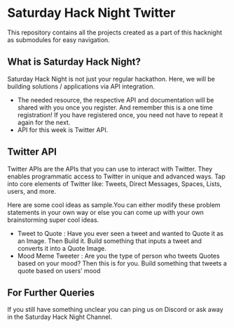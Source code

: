 # Saturday Hack Night Twitter
This repository contains all the projects created as a part of this hacknight as submodules for easy navigation.

## What is Saturday Hack Night?
Saturday Hack Night is not just your regular hackathon. Here, we will be building solutions / applications via API integration.
* The needed resource, the respective API and documentation will be shared with you once you register. And remember this is a one time registration! If you have registered once, you need not have to repeat it again for the next.
* API for this week is Twitter API.

## Twitter API
Twitter APIs are the APIs that you can use to interact with Twitter. They enables programmatic access to Twitter in unique and advanced ways. Tap into core elements of Twitter like: Tweets, Direct Messages, Spaces, Lists, users, and more.

Here are some cool ideas as sample.You can either modify these problem statements in your own way or else you can come up with your own brainstorming super cool ideas.
- Tweet to Quote : Have you ever seen a tweet and wanted to Quote it as an Image. Then Build it. Build something that inputs a tweet and converts it into a Quote Image.
- Mood Meme Tweeter : Are you the type of person who tweets Quotes based on your mood? Then this is for you. Build something that tweets a quote based on users’ mood


## For Further Queries
If you still have something unclear you can ping us on Discord or ask away in the Saturday Hack Night Channel.
